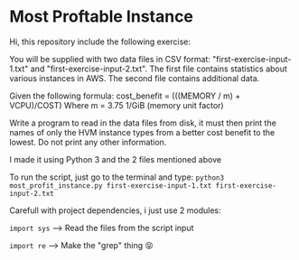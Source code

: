 # Most Proftable Instance

Hi, this repository include the following exercise:

You will be supplied with two data files in CSV format: "first-exercise-input-1.txt" 
and "first-exercise-input-2.txt". The first file contains statistics about various 
instances in AWS. The second file contains additional data.

Given the following formula:
 cost_benefit = (((MEMORY / m) + VCPU)/COST)
 Where m = 3.75 1/GiB (memory unit factor)

Write a program to read in the data files from disk, it must then print the names
of only the HVM instance types from a better cost benefit to the lowest. 
Do not print any other information.

I made it using Python 3 and the 2 files mentioned above

To run the script, just go to the terminal and type:
`python3 most_profit_instance.py first-exercise-input-1.txt first-exercise-input-2.txt`

Carefull with project dependencies, i just use 2 modules:

`import sys` --> Read the files from the script input

`import re` --> Make the "grep" thing 😝